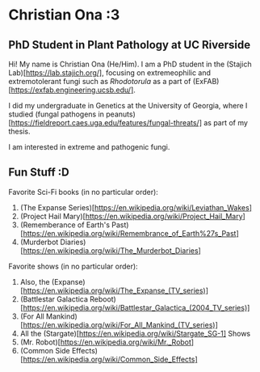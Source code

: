 # Christian Ona :3
## PhD Student in Plant Pathology at UC Riverside

Hi! My name is Christian Ona (He/Him). I am a PhD student in the (Stajich Lab)[https://lab.stajich.org/], focusing on extremeophilic and extremotolerant fungi such as *Rhodotorula* as a part of (ExFAB)[https://exfab.engineering.ucsb.edu/]. 

I did my undergraduate in Genetics at the University of Georgia, where I studied (fungal pathogens in peanuts)[https://fieldreport.caes.uga.edu/features/fungal-threats/] as part of my thesis.

I am interested in extreme and pathogenic fungi.


## Fun Stuff :D
Favorite Sci-Fi books (in no particular order):
1. (The Expanse Series)[https://en.wikipedia.org/wiki/Leviathan_Wakes]
2. (Project Hail Mary)[https://en.wikipedia.org/wiki/Project_Hail_Mary]
3. (Rememberance of Earth's Past)[https://en.wikipedia.org/wiki/Remembrance_of_Earth%27s_Past]
4. (Murderbot Diaries)[https://en.wikipedia.org/wiki/The_Murderbot_Diaries]


Favorite shows (in no particular order):
1. Also, the (Expanse)[https://en.wikipedia.org/wiki/The_Expanse_(TV_series)]
2. (Battlestar Galactica Reboot)[https://en.wikipedia.org/wiki/Battlestar_Galactica_(2004_TV_series)]
3. (For All Mankind)[https://en.wikipedia.org/wiki/For_All_Mankind_(TV_series)]
4. All the (Stargate)[https://en.wikipedia.org/wiki/Stargate_SG-1] Shows
5. (Mr. Robot)[https://en.wikipedia.org/wiki/Mr._Robot]
6. (Common Side Effects)[https://en.wikipedia.org/wiki/Common_Side_Effects]


<!--
**ctoge/ctoge** is a ✨ _special_ ✨ repository because its `README.md` (this file) appears on your GitHub profile.

Here are some ideas to get you started:

- 🔭 I’m currently working on ...
- 🌱 I’m currently learning ...
- 👯 I’m looking to collaborate on ...
- 🤔 I’m looking for help with ...
- 💬 Ask me about ...
- 📫 How to reach me: ...
- 😄 Pronouns: ...
- ⚡ Fun fact: ...
-->

